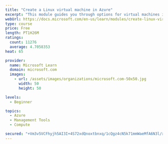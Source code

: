 ```yaml
---
title: "Create a Linux virtual machine in Azure"
excerpt: "This module guides you through options for virtual machines in Azure, creating and connecting a Linux virtual machine, and configuring your network settings."
webUrl: https://docs.microsoft.com/en-us/learn/modules/create-linux-virtual-machine-in-azure/
type: course
price: Free
length: PT1H26M
ratings:
  count: 11276
  average: 4.7058353
heat: 65

provider:
  name: Microsoft Learn
  domain: microsoft.com
  images:
    - url: /assets/images/organizations/microsoft.com-50x50.jpg
      width: 50
      height: 50

levels:
  - Beginner

topics:
  - Azure
  - Management Tools
  - Compute

secured: "+Vm3v5VCFhyjh5AI3I+4S72xdQnoxtbnxq/1cQgz4cN5k71mmWaeMfA6N3l/xf7Ho6gj0mvaQURjcRBG+7cPZE5jN3VSnOnhCHv/mK5x9MQboxq3FlQs+gImZMKac7NnGqJd7HD8vdElGpOjkua0ies0Go7QV+TKobPEzYQTpljcWW1gqLiK1an9bJBKpM9usRn6FG1fQEt0pZOEp3ozJt6f5gNeltQANhC3RpfgsJZNuPKKNscX1aEzmcOZ0JymP+9+uMdVUCSFVR01/m46nFec0hYYpoi6fcBWtPop1zKkbIhMVMpanQIDxltUeQz17lbUyfv0iGtqfpm+THYyzjtcjTdvv9iJ+Llu0VItyUr9nS5tkxr0mizyOf6HOPE8lee2BEr+4drVCP5EGNqnjy0JeelJ+uiD6MUDqV9RxK4=;2ZixKmDZfvGbz4uN+RRvzg=="
---
```


